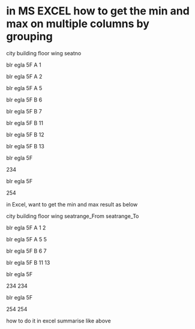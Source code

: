 
# in MS EXCEL how to get the min and max on multiple columns by grouping





city
building
floor
wing
seatno




blr
egla
5F
A
1


blr
egla
5F
A
2


blr
egla
5F
A
5


blr
egla
5F
B
6


blr
egla
5F
B
7


blr
egla
5F
B
11


blr
egla
5F
B
12


blr
egla
5F
B
13


blr
egla
5F

234


blr
egla
5F

254




in Excel, want to get the min and max result as below




city
building
floor
wing
seatrange_From
seatrange_To




blr
egla
5F
A
1
2


blr
egla
5F
A
5
5


blr
egla
5F
B
6
7


blr
egla
5F
B
11
13


blr
egla
5F

234
234


blr
egla
5F

254
254




how to do it in excel summarise like above

        
